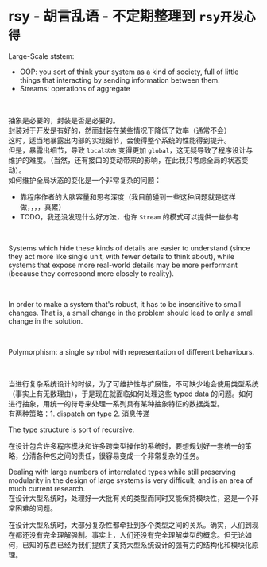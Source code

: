 # rsy - 胡言乱语 - 不定期整理到 `rsy开发心得`

Large-Scale ststem:   

- OOP: you sort of think your system as a kind of society, full of little things that interacting by sending information between them.   
- Streams: operations of aggregate

&nbsp;     

抽象是必要的，封装是否是必要的。   
封装对于开发是有好的，然而封装在某些情况下降低了效率（通常不会）  
这时，适当地暴露出内部的实现细节，会使得整个系统的性能得到提升。  
但是，暴露出细节，导致 `local状态` 变得更加 `global`，这无疑导致了程序设计与维护的难度。（当然，还有接口的变动带来的影响，在此我只考虑全局的状态变动）。   
如何维护全局状态的变化是一个非常复杂的问题：

- 靠程序作者的大脑容量和思考深度（我目前碰到一些这种问题就是这样做，，，，真累）
- TODO，我还没发现什么好方法，也许 `Stream` 的模式可以提供一些参考


&nbsp;     

Systems which hide these kinds of details are easier to understand (since they act more like single unit, with fewer details to think about), while systems that expose more real-world details may be more performant (because they correspond more closely to reality).


&nbsp;     

In order to make a system that's robust, it has to be insensitive to small changes. That is, a small change in the problem should lead to only a small change in the solution.

&nbsp;     

Polymorphism: a single symbol with representation of different behaviours.

&nbsp;     

当进行复杂系统设计的时候，为了可维护性与扩展性，不可缺少地会使用类型系统（事实上有无数理由），于是现在就面临如何处理这些 typed data 的问题。如何进行抽象，用统一的符号来处理一系列具有某种抽象特征的数据类型。   
有两种策略：1. dispatch on type 2. 消息传递   

The type structure is sort of recursive.   

在设计包含许多程序模块和许多跨类型操作的系统时，要想规划好一套统一的策略，分清各种包之间的责任，很容易变成一个非常复杂的任务。   

Dealing with large numbers of interrelated types while still preserving modularity in the design of large systems is very difficult, and is an area of much current research.   
在设计大型系统时，处理好一大批有关的类型而同时又能保持模块性，这是一个非常困难的问题。

在设计大型系统时，大部分复杂性都牵扯到多个类型之间的关系。确实，人们到现在都还没有完全理解强制。事实上，人们还没有完全理解类型的概念。但无论如何，已知的东西已经为我们提供了支持大型系统设计的强有力的结构化和模块化原理。



&nbsp;     


&nbsp;     

